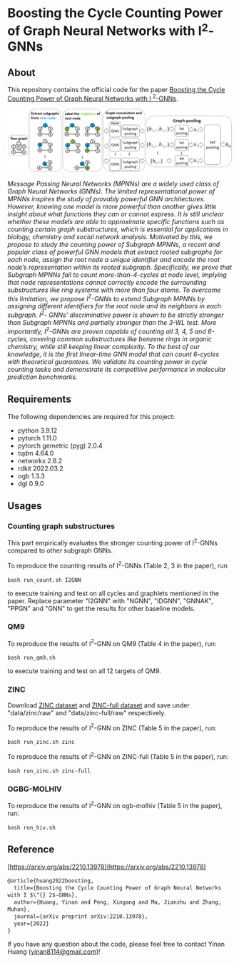 # Boosting the Cycle Counting Power of Graph Neural Networks with I$^2$-GNNs

## About
This repository contains the official code for the paper [Boosting the Cycle Counting Power of Graph Neural Networks with I $^2$-GNNs](https://arxiv.org/abs/2210.13978). 

![I2GNN](./I2GNN.png)

*Message Passing Neural Networks (MPNNs) are a widely used class of Graph Neural
Networks (GNNs). The limited representational power of MPNNs inspires the study of
provably powerful GNN architectures. However, knowing one model is more powerful
than another gives little insight about what functions they can or cannot express. It is still
unclear whether these models are able to approximate specific functions such as counting
certain graph substructures, which is essential for applications in biology, chemistry and
social network analysis. Motivated by this, we propose to study the counting power of
Subgraph MPNNs, a recent and popular class of powerful GNN models that extract rooted
subgraphs for each node, assign the root node a unique identifier and encode the root
node’s representation within its rooted subgraph. Specifically, we prove that Subgraph
MPNNs fail to count more-than-4-cycles at node level, implying that node representations
cannot correctly encode the surrounding substructures like ring systems with more than
four atoms. To overcome this limitation, we propose I$^2$-GNNs to extend Subgraph MPNNs
by assigning different identifiers for the root node and its neighbors in each subgraph. I$^2$-
GNNs’ discriminative power is shown to be strictly stronger than Subgraph MPNNs and
partially stronger than the 3-WL test. More importantly, I$^2$-GNNs are proven capable of
counting all 3, 4, 5 and 6-cycles, covering common substructures like benzene rings in
organic chemistry, while still keeping linear complexity. To the best of our knowledge,
it is the first linear-time GNN model that can count 6-cycles with theoretical guarantees.
We validate its counting power in cycle counting tasks and demonstrate its competitive
performance in molecular prediction benchmarks.*



## Requirements
The following dependencies are required for this project:
- python 3.9.12
- pytorch 1.11.0
- pytorch gemetric (pyg) 2.0.4
- tqdm 4.64.0
- networkx 2.8.2
- rdkit 2022.03.2
- ogb 1.3.3
- dgl 0.9.0


## Usages
### Counting graph substructures

This part empirically evaluates the stronger counting power of I$^2$-GNNs compared to other subgraph GNNs.

To reproduce the counting results of I$^2$-GNNs (Table 2, 3 in the paper), run

`bash run_count.sh I2GNN`

to execute training and test on all cycles and graphlets mentioned in the paper. Replace parameter "I2GNN" with "NGNN", "IDGNN", "GNNAK", "PPGN" and "GNN" to get the results for other baseline models.


### QM9

To reproduce the results of I$^2$-GNN on QM9 (Table 4 in the paper), run:

`bash run_qm9.sh`

to execute training and test on all 12 targets of QM9. 


### ZINC

Download [ZINC dataset](https://data.dgl.ai/dataset/benchmarking-gnns/ZINC.pkl) and [ZINC-full dataset](https://data.dgl.ai/dataset/benchmarking-gnns/ZINC-full.pkl) and save under "data/zinc/raw" 
and "data/zinc-full/raw" respectively.

To reproduce the results of I$^2$-GNN on ZINC (Table 5 in the paper), run:

`bash run_zinc.sh zinc`

To reproduce the results of I$^2$-GNN on ZINC-full (Table 5 in the paper), run:

`bash run_zinc.sh zinc-full`


### OGBG-MOLHIV
To reproduce the results of I$^2$-GNN on ogb-molhiv (Table 5 in the paper), run:

`bash run_hiv.sh`

## Reference

[https://arxiv.org/abs/2210.13978](https://arxiv.org/abs/2210.13978)

```
@article{huang2022boosting,
  title={Boosting the Cycle Counting Power of Graph Neural Networks with I $\^{} 2$-GNNs},
  author={Huang, Yinan and Peng, Xingang and Ma, Jianzhu and Zhang, Muhan},
  journal={arXiv preprint arXiv:2210.13978},
  year={2022}
}
```

If you have any question about the code, please feel free to contact Yinan Huang (yinan8114@gmail.com)!